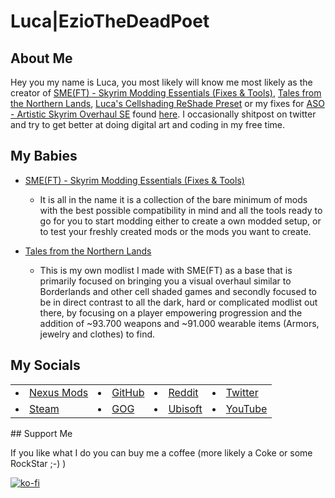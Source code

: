# Luca|EzioTheDeadPoet

## About Me

Hey you my name is Luca, you most likely will know me most likely as the creator of [SME(FT) - Skyrim Modding Essentials (Fixes & Tools)](https://eziothedeadpoet.github.io/SME-FT-/), [Tales from the Northern Lands](https://eziothedeadpoet.github.io/Tales-from-the-Northern-Lands/), [Luca's Cellshading ReShade Preset](https://www.nexusmods.com/skyrimspecialedition/mods/40578) or my fixes for [ASO - Artistic Skyrim Overhaul SE](https://www.nexusmods.com/skyrimspecialedition/mods/9111) found [here](https://www.nexusmods.com/users/42051055?tab=user+files). I occasionally shitpost on twitter and try to get better at doing digital art and coding in my free time.

## My Babies

- [SME(FT) - Skyrim Modding Essentials (Fixes & Tools)](https://eziothedeadpoet.github.io/SME-FT-/)
  - It is all in the name it is a collection of the bare minimum of mods with the best possible compatibility in mind and all the tools ready to go for you to start modding either to create a own modded setup, or to test your freshly created mods or the mods you want to create.

- [Tales from the Northern Lands](https://eziothedeadpoet.github.io/Tales-from-the-Northern-Lands/)
  - This is my own modlist I made with SME(FT) as a base that is primarily focused on bringing you a visual overhaul similar to Borderlands and other cell shaded games and secondly focused to be in direct contrast to all the dark, hard or complicated modlist out there, by focusing on a player empowering progression and the addition of ~93.700 weapons and ~91.000 wearable items (Armors, jewelry and clothes) to find.

## My Socials
<!-- markdownlint-disable MD033 -->
<table class="socials">
    <tr>
        <td><li class="buttons"><a href="https://www.nexusmods.com/users/42051055">Nexus Mods</a></li></td>
        <td><li class="buttons"><a href="https://github.com/EzioTheDeadPoet">GitHub</a></li></td>
        <td><li class="buttons"><a href="https://www.reddit.com/user/EzioTheDeadPoet">Reddit</a></li></td>
        <td><li class="buttons"><a href="https://twitter.com/eziothedeadpoet">Twitter</a></li></td>
    </tr>
    <tr>
        <td><li class="buttons"><a href="https://steamcommunity.com/id/EzioTheDeadPoet/">Steam</a></li></td>
        <td><li class="buttons"><a href="https://www.gog.com/u/EzioTheDeadPoet">GOG</a></li></td>
        <td><li class="buttons"><a href="https://ubisoftconnect.com/en-US/profile/Sw33tChiliSauce">Ubisoft</a></li></td>
        <td><li class="buttons"><a href="https://www.youtube.com/channel/UCJ7aCKDsa8CYbPaghfTcQ9Q">YouTube</a></li></td>
    </tr>
</table>
<!-- markdownlint-enable MD033 -->
## Support Me

If you like what I do you can buy me a coffee (more likely a Coke or some RockStar ;-) )

[![ko-fi](https://www.ko-fi.com/img/githubbutton_sm.svg)](https://ko-fi.com/L4L12PVW6)
